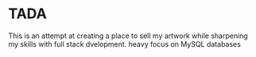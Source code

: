 # TADA

This is an attempt at creating a place to sell my artwork while sharpening my skills with full stack dvelopment. 
heavy focus on MySQL databases
